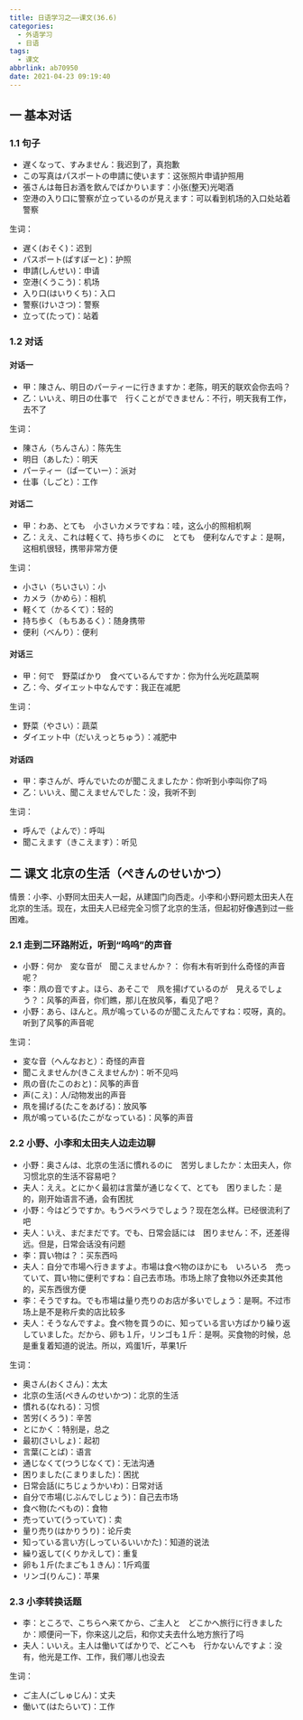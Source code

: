 ```yaml
---
title: 日语学习之——课文(36.6)
categories:
  - 外语学习
  - 日语
tags:
  - 课文
abbrlink: ab70950
date: 2021-04-23 09:19:40
---
```

## 一 基本对话

### 1.1 句子

* 遅くなって、すみません：我迟到了，真抱歉
* この写真はパスポートの申請に使います：这张照片申请护照用
* 張さんは毎日お酒を飲んでばかりいます：小张(整天)光喝酒
* 空港の入り口に警察が立っているのが見えます：可以看到机场的入口处站着警察

<!--more-->

生词：

* 遅く(おそく)：迟到
* パスポート(ぱすぽーと)：护照
* 申請(しんせい)：申请
* 空港(くうこう)：机场
* 入り口(はいりくち)：入口
* 警察(けいさつ)：警察
* 立って(たって)：站着

### 1.2 对话

#### 对话一

* 甲：陳さん、明日のパーティーに行きますか：老陈，明天的联欢会你去吗？
* 乙：いいえ、明日の仕事で　行くことができません：不行，明天我有工作，去不了

生词：

* 陳さん（ちんさん）：陈先生
* 明日（あした）：明天
* パーティー（ぱーていー）：派对
* 仕事（しごと）：工作

####  对话二

* 甲：わあ、とても　小さいカメラですね：哇，这么小的照相机啊
* 乙：ええ、これは軽くて、持ち歩くのに　とても　便利なんですよ：是啊，这相机很轻，携带非常方便

生词：

* 小さい（ちいさい）：小
* カメラ（かめら）：相机
* 軽くて（かるくて）：轻的
* 持ち歩く（もちあるく）：随身携带
* 便利（べんり）：便利

####  对话三

* 甲：何で　野菜ばかり　食べているんですか：你为什么光吃蔬菜啊
* 乙：今、ダイエット中なんです：我正在减肥

生词：

* 野菜（やさい）：蔬菜
* ダイエット中（だいえっとちゅう）：减肥中

#### 对话四

* 甲：李さんが、呼んでいたのが聞こえましたか：你听到小李叫你了吗
* 乙：いいえ、聞こえませんでした：没，我听不到

生词：

* 呼んで（よんで）：呼叫
* 聞こえます（きこえます）：听见

## 二 课文 北京の生活（ぺきんのせいかつ）

情景：小李、小野同太田夫人一起，从建国门向西走。小李和小野问题太田夫人在北京的生活。现在，太田夫人已经完全习惯了北京的生活，但起初好像遇到过一些困难。

### 2.1 走到二环路附近，听到“呜呜”的声音

* 小野：何か　変な音が　聞こえませんか？： 你有木有听到什么奇怪的声音呢？
* 李：凧の音ですよ。ほら、あそこで　凧を揚げているのが　見えるでしょう？：风筝的声音，你们瞧，那儿在放风筝，看见了吧？
* 小野：あら、ほんと。凧が鳴っているのが聞こえたんですね：哎呀，真的。听到了风筝的声音呢

生词：

* 変な音（へんなおと）：奇怪的声音
* 聞こえませんか(きこえませんか)：听不见吗
* 凧の音(たこのおと)：风筝的声音
* 声(こえ)：人/动物发出的声音
* 凧を揚げる(たこをあげる)：放风筝
* 凧が鳴っている(たこがなっている)：风筝的声音

### 2.2 小野、小李和太田夫人边走边聊

* 小野：奥さんは、北京の生活に慣れるのに　苦労しましたか：太田夫人，你习惯北京的生活不容易吧？
* 夫人：ええ。とにかく最初は言葉が通じなくて、とても　困りました：是的，刚开始语言不通，会有困扰
* 小野：今はどうですか。もうペラペラでしょう？现在怎么样。已经很流利了吧
* 夫人：いえ、まだまだです。でも、日常会話には　困りません：不，还差得远。但是，日常会话没有问题
* 李：買い物は？：买东西吗
* 夫人：自分で市場へ行きますよ。市場は食べ物のほかにも　いろいろ　売っていて、買い物に便利ですね：自己去市场。市场上除了食物以外还卖其他的，买东西很方便
* 李：そうですね。でも市場は量り売りのお店が多いでしょう：是啊。不过市场上是不是称斤卖的店比较多
* 夫人：そうなんですよ。食べ物を買うのに、知っている言い方ばかり繰り返していました。だから、卵も１斤，リンゴも１斤：是啊。买食物的时候，总是重复着知道的说法。所以，鸡蛋1斤，苹果1斤

生词：

* 奥さん(おくさん)：太太
* 北京の生活(ぺきんのせいかつ)：北京的生活
* 慣れる(なれる)：习惯
* 苦労(くろう)：辛苦
* とにかく：特别是，总之
* 最初(さいしょ)：起初
* 言葉(ことば)：语言
* 通じなくて(つうじなくて)：无法沟通
* 困りました(こまりました)：困扰
* 日常会話(にちじょうかいわ)：日常对话
* 自分で市場(じぶんでしじょう)：自己去市场
* 食べ物(たべもの)：食物
* 売っていて(うっていて)：卖
* 量り売り(はかりうり)：论斤卖
* 知っている言い方(しっているいいかた)：知道的说法
* 繰り返して(くりかえして)：重复
* 卵も１斤(たまごも１きん)：1斤鸡蛋
* リンゴ(りんこ)：苹果

### 2.3 小李转换话题

* 李：ところで、こちらへ来てから、ご主人と　どこかへ旅行に行きましたか：顺便问一下，你来这儿之后，和你丈夫去什么地方旅行了吗
* 夫人：いいえ。主人は働いてばかりで、どこへも　行かないんですよ：没有，他光是工作、工作，我们哪儿也没去

生词：

* ご主人(ごしゅじん)：丈夫
* 働いて(はたらいて)：工作